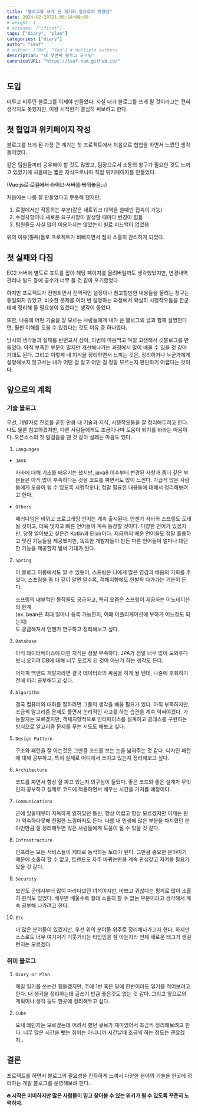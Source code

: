 ```yaml
---
title: "블로그를 쓰게 된 계기와 앞으로의 방향성"
date: 2024-02-28T21:06:14+09:00
# weight: 1
# aliases: ["/first"]
tags: ["diary", "plan"]
categories: ["diary"]
author: "Leaf"
# author: ["Me", "You"] # multiple authors
description: "내 첫번째 블로그 포스팅"
canonicalURL: "https://leaf-nam.github.io/"
---
```


## 도입

미루고 미루던 블로그를 이제야 만들었다. 사실 내가 블로그를 쓰게 될 것이라고는 전혀 생각지도 못했지만, 이왕 시작한거 열심히 써보려고 한다.

## 첫 협업과 위키페이지 작성

블로그를 쓰게 된 가장 큰 계기는 첫 프로젝트에서 처음으로 협업을 하면서 느꼈던 생각들이었다.

같은 팀원들끼리 공유해야 할 것도 많았고, 팀장으로서 소통의 창구가 필요한 것도 느끼고 있었기에 처음에는 짧은 지식으로나마 직접 위키페이지를 만들었다.

(~~Vue.js로 로컬에서 라이브 서버를 띄워놓음...~~)

처음에는 나름 잘 만들었다고 뿌듯해 했지만,

1. 로컬에서만 작동하는 부분(같은 네트워크 대역을 쓸때만 접속이 가능)
2. 수정사항이나 새로운 요구사항이 발생할 때마다 변경이 힘듦
3. 팀원들도 사실 많이 이용하지는 않았는지 별로 피드백이 없었음

위의 이유(~~핑계~~)들로 프로젝트가 바빠지면서 점차 소홀히 관리하게 되었다.

## 첫 실패와 다짐

EC2 서버에 별도로 포트를 잡아 해당 페이지를 올려버릴까도 생각했었지만, 변경내역 관리나 빌드 등에 공수가 너무 들 것 같아 포기했었다.

하지만 프로젝트가 진행되면서 전역적인 설정이나 참고할만한 내용들을 올리는 창구는 통일되지 않았고, 비슷한 문제를 여러 번 설명하는 과정에서 확실히 시행착오들을 한군데에 정리해 둘 필요성이 있겠다는 생각이 들었다.

또한, 나중에 어떤 기술을 잘 모르는 사람들에게 내가 쓴 블로그의 글과 함께 설명한다면, 훨씬 이해를 도울 수 있겠다는 것도 이유 중 하나였다.

당시의 생각들과 실패를 반면교사 삼아, 이번에 마음먹고 며칠 고생해서 깃블로그를 만들었다. 아직 부족한 부분이 많지만 개선해나가는 과정에서 많이 배울 수 있을 것 같아 기대도 된다.
그리고 이렇게 내 지식을 정리하면서 느끼는 것은, 정리하거나 누군가에게 설명해보지 않고서는 내가 어떤 걸 알고 어떤 걸 정말 모르는지 판단하기 어렵다는 것이다.

## 앞으로의 계획

### 기술 블로그

우선, 개발자로 진로를 굳힌 만큼 내 기술과 지식, 시행착오들을 잘 정리해두려고 한다. 나도 물론 참고하겠지만, 다른 사람들에게도 조금이나마 도움이 되기를 바라는 마음이다. 오픈소스의 첫 발걸음을 뗀 것 같아 설레는 마음도 있다.

1. `Languages`

- `JAVA`

  자바에 대해 기초를 배우기는 했지만, java8 이후부터 변경된 사항과 좀더 깊은 부분들은 아직 많이 부족하다는 것을 코드를 짜면서도 많이 느낀다. 가급적 많은 사람들에게 도움이 될 수 있도록 시행착오나, 정말 필요한 내용들에 대해서 정리해보려고 한다.

- `Others`

  패러다임은 바뀌고 프로그래밍 언어는 계속 출시된다. 언젠가 자바와 스프링도 도태될 것이고, 더욱 멋지고 빠른 언어들이 계속 등장할 것이다. 다양한 언어가 있겠지만, 당장 알아보고 싶은건 Kotlin과 Elixir이다. 지금까지 배운 언어들도 정말 훌륭하고 멋진 기능들을 제공했지만, 똑똑한 개발자들이 만든 다른 언어들이 얼마나 대단한 기능을 제공할지 벌써 기대가 된다.

2.  `Spring`

    이 블로그 이름에서도 알 수 있듯이, 스프링은 나에게 많은 영감과 배움의 기회를 주었다. 스프링을 좀 더 깊이 알면 알수록, 객체지향에도 한발짝 다가가는 기분이 든다.

    스프링의 내부적인 동작들도 궁금하고, 특히 요즘은 스프링이 제공하는 어노테이션의 한계  
    (ex. bean은 최대 얼마나 등록 가능한지, 이떄 어플리케이션에 부하가 어느정도 되는지)  
    도 궁금해져서 언젠가 연구하고 정리해보고 싶다.

3.  `Database`

    아직 데이터베이스에 대한 지식은 정말 부족하다. JPA가 정말 너무 많이 도와주다보니 오히려 DB에 대해 너무 모르게 된 것이 아닌가 하는 생각도 든다.

    어차피 백엔드 개발자라면 결국 데이터와의 싸움을 하게 될 텐데, 나중에 후회하기 전에 미리 공부해두고 싶다.

4.  `Algorithm`

    결국 컴퓨터와 대화를 잘하려면 그들의 생각을 배울 필요가 있다. 아직 부족하지만, 조금씩 알고리즘 문제도 풀면서 논리적인 사고를 하는 습관을 계속 익혀야겠다. 가능할지는 모르겠지만, 객체지향적으로 인터페이스를 설계하고 클래스를 구현하는 방식으로 알고리즘 문제를 푸는 시도도 해보고 싶다.

5.  `Design Pattern`

    구조와 패턴을 잘 아는것은 그만큼 코드를 보는 눈을 넓혀주는 것 같다. 디자인 패턴에 대해 공부하고, 특히 실제로 어디에서 쓰이고 있는지 정리해보고 싶다.

6.  `Architecture`

    코드를 짜면서 항상 잘 짜고 있는지 의구심이 들었다. 좋은 코드와 좋은 설계가 무엇인지 공부하고 실제로 코드에 적용하면서 배우는 시간을 가져볼 예정이다.

7.  `Communications`

    군에 있을때부터 지독하게 얽혀있던 통신, 항상 어렵고 항상 모르겠지만 이제는 뭔가 익숙하다못해 친밀한 느낌마저도 든다. 나름 내 인생에 많은 부분을 차지했던 분야인만큼 잘 정리해두면 많은 사람들에게 도움이 될 수 있을 것 같다.

8.  `Infrastructure`

    인프라는 모든 서비스들이 제대로 동작하는 토대가 된다. 그만큼 중요한 분야이기 때문에 소홀히 할 수 없고, 트렌드도 자주 바뀌는만큼 계속 관심갖고 지켜볼 필요가 있을 것 같다.

9.  `Security`

    보안도 군에서부터 많이 따라다녔던 녀석이지만, 바쁘고 귀찮다는 핑계로 많이 소홀히 한적도 있었다. 배우면 배울수록 절대 소홀히 할 수 없는 부분이라고 생각해서 계속 공부해 나가려고 한다.

10. `Etc`

    더 많은 분야들이 있겠지만, 우선 위의 분야들 위주로 정리해나가고자 한다. 하지만 스스로도 너무 여기저기 기웃거리는 타입임을 잘 아는지라 언제 새로운 태그가 생길런지는 모르겠다.

### 취미 블로그

1. `Diary or Plan`

   매일 일기를 쓰는건 힘들겠지만, 주에 1번 혹은 달에 한번이라도 일기를 적어보려고 한다. 내 생각을 정리하는데 글쓰기 만큼 좋은것도 없는 것 같다. 그리고 앞으로의 계획이나 생각 등도 한곳에 정리해두고 싶다.

2. `Cube`

   요새 왜인지는 모르겠는데 어려서 했던 큐브가 재미있어서 조금씩 정리해보려고 한다. 너무 많은 시간을 뺏는 취미는 아니니까 시간날때 조금씩 하는 정도는 괜찮겠지..

## 결론

프로젝트를 하면서 블로그의 필요성을 진득하게 느껴서 다양한 분야의 기술을 한곳에 정리하는 개발 블로그를 운영해보려 한다.

**🔥 시작은 미미하지만 많은 사람들이 믿고 찾아볼 수 있는 위키가 될 수 있도록 꾸준히 노력하자.**
